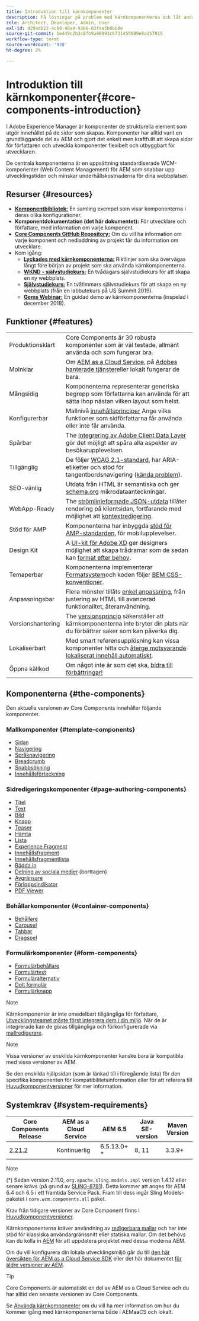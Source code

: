 ```yaml
---
title: Introduktion till kärnkomponenter
description: Få lösningar på problem med kärnkomponenterna och låt andra skapa element i AEM.
role: Architect, Developer, Admin, User
exl-id: d294db22-4cb0-48a4-9366-03fda5b8bb8e
source-git-commit: 1e449c2b3c8fb9a98093c6731455089e8a157015
workflow-type: tm+mt
source-wordcount: '928'
ht-degree: 2%

---
```


# Introduktion till kärnkomponenter{#core-components-introduction}

I Adobe Experience Manager är komponenter de strukturella element som utgör innehållet på de sidor som skapas. Komponenter har alltid varit en grundläggande del av AEM och gjort det enkelt men kraftfullt att skapa sidor för författaren och utveckla komponenter flexibelt och utbyggbart för utvecklaren.

De centrala komponenterna är en uppsättning standardiserade WCM-komponenter (Web Content Management) för AEM som snabbar upp utvecklingstiden och minskar underhållskostnaderna för dina webbplatser.

## Resurser {#resources}

* **[Komponentbibliotek:](https://www.adobe.com/go/aem_cmp_library)** En samling exempel som visar komponenterna i deras olika konfigurationer.
* **Komponentdokumentation (det här dokumentet):** För utvecklare och författare, med information om varje komponent.
* **[Core Components GitHub Repository:](https://github.com/adobe/aem-core-wcm-components)** Om du vill ha information om varje komponent och nedladdning av projekt får du information om utvecklare.
* Kom igång:
   * **[Lyckades med kärnkomponenterna:](/help/developing/success.md)** Riktlinjer som ska övervägas långt före början av projekt som ska använda kärnkomponenterna.
   * **[WKND - självstudiekurs:](https://experienceleague.adobe.com/docs/experience-manager-learn/getting-started-wknd-tutorial-develop/overview.html)** En tvådagars självstudiekurs för att skapa en ny webbplats.
   * **[Självstudiekurs:](https://expleague.azureedge.net/labs/L767/index.html)** En tvåtimmars självstudiekurs för att skapa en ny webbplats (från en labbutekurs på US Summit 2019).
   * **[Gems Webinar:](https://helpx.adobe.com/experience-manager/kt/eseminars/gems/AEM-Core-Components.html)** En guidad demo av kärnkomponenterna (inspelad i december 2018).

## Funktioner {#features}

|  |  |
|---|---|
| Produktionsklart | Core Components är 30 robusta komponenter som är väl testade, allmänt använda och som fungerar bra. |
| Molnklar | Om [AEM as a Cloud Service](https://experienceleague.adobe.com/docs/experience-manager-cloud-service/landing/home.html), på [Adobes hanterade tjänster](https://github.com/adobe/aem-project-archetype/tree/master/src/main/archetype/dispatcher.ams)eller lokalt fungerar de bara. |
| Mångsidig | Komponenterna representerar generiska begrepp som författarna kan använda för att sätta ihop nästan vilken layout som helst. |
| Konfigurerbar | Mallnivå [innehållsprinciper](https://experienceleague.adobe.com/docs/experience-manager-cloud-service/content/implementing/developing/full-stack/components-templates/templates.html#content-policies) Ange vilka funktioner som sidförfattarna får använda eller inte får använda. |
| Spårbar | The [Integrering av Adobe Client Data Layer](/help/developing/data-layer/overview.md) gör det möjligt att spåra alla aspekter av besökarupplevelsen. |
| Tillgänglig | De följer [WCAG 2.1-standard](https://www.w3.org/TR/WCAG21/), har ARIA-etiketter och stöd för tangentbordsnavigering ([kända problem](https://github.com/adobe/aem-core-wcm-components/issues?utf8=✓&amp;q=is%3Aissue+is%3Aopen+accessibility+in%3Atitle)). |
| SEO-vänlig | Utdata från HTML är semantiska och ger [schema.org](https://schema.org) mikrodataanteckningar. |
| WebApp-Ready | The [strömlinjeformade JSON-utdata](https://experienceleague.adobe.com/docs/experience-manager-learn/foundation/development/develop-sling-model-exporter.html) tillåter rendering på klientsidan, fortfarande med möjlighet att [kontextredigering](https://experienceleague.adobe.com/docs/experience-manager-learn/sites/spa-editor/spa-editor-framework-feature-video-use.html). |
| Stöd för AMP | Komponenterna har inbyggda [stöd för AMP-standarden,](/help/developing/amp.md) för mobilupplevelser. |
| Design Kit | A [UI-kit för Adobe XD](https://experienceleague.adobe.com/docs/experience-manager-learn/assets/AEM-CoreComponents-UI-Kit.xd) ger designers möjlighet att skapa trådramar som de sedan kan [format efter behov](https://github.com/adobe/aem-guides-wknd/releases/download/aem-guides-wknd-0.0.2/AEM_UI-kit-WKND.xd). |
| Temaperbar | Komponenterna implementerar [Formatsystem](https://experienceleague.adobe.com/docs/experience-manager-cloud-service/content/sites/authoring/features/style-system.html)och koden följer [BEM CSS-konventioner](http://getbem.com/). |
| Anpassningsbar | Flera mönster tillåts [enkel anpassning](developing/customizing.md), från justering av HTML till avancerad funktionalitet, återanvändning. |
| Versionshantering | The [versionsprincip](https://github.com/adobe/aem-core-wcm-components/wiki/Versioning-policies) säkerställer att kärnkomponenterna inte bryter din plats när du förbättrar saker som kan påverka dig. |
| Lokaliserbart | Med smart referensupplösning kan vissa komponenter hitta och [återge motsvarande lokaliserat innehåll automatiskt](get-started/localization.md). |
| Öppna källkod | Om något inte är som det ska, [bidra till förbättringar!](https://github.com/adobe/aem-core-wcm-components/blob/master/CONTRIBUTING.md) |

## Komponenterna {#the-components}

Den aktuella versionen av Core Components innehåller följande komponenter.

### Mallkomponenter {#template-components}

* [Sidan](components/page.md)
* [Navigering](components/navigation.md)
* [Språknavigering](components/language-navigation.md)
* [Breadcrumb](components/breadcrumb.md)
* [Snabbsökning](components/quick-search.md)
* [Innehållsförteckning](components/tableofcontents.md)

### Sidredigeringskomponenter {#page-authoring-components}

* [Titel](components/title.md)
* [Text](components/text.md)
* [Bild](components/image.md)
* [Knapp](components/button.md)
* [Teaser](components/teaser.md)
* [Hämta](components/download.md)
* [Lista](components/list.md)
* [Experience Fragment](components/experience-fragment.md)
* [Innehållsfragment](components/content-fragment-component.md)
* [Innehållsfragmentlista](components/content-fragment-list.md)
* [Bädda in](components/embed.md)
* [Delning av sociala medier](components/sharing.md) (borttagen)
* [Avgränsare](components/separator.md)
* [Förloppsindikator](components/progress-bar.md)
* [PDF Viewer](components/pdf-viewer.md)

### Behållarkomponenter {#container-components}

* [Behållare](components/container.md)
* [Carousel](components/carousel.md)
* [Tabbar](components/tabs.md)
* [Dragspel](components/accordion.md)

### Formulärkomponenter {#form-components}

* [Formulärbehållare](components/forms/form-container.md)
* [Formulärtext](components/forms/form-text.md)
* [Formuläralternativ](components/forms/form-options.md)
* [Dolt formulär](components/forms/form-hidden.md)
* [Formulärknapp](components/forms/form-button.md)

>[!NOTE]
>
>Kärnkomponenter är inte omedelbart tillgängliga för författare, [Utvecklingsteamet måste först integrera dem i din miljö](get-started/using.md). När de är integrerade kan de göras tillgängliga och förkonfigurerade via [mallredigerare](https://experienceleague.adobe.com/docs/experience-manager-cloud-service/sites/authoring/features/templates.html).

>[!NOTE]
>
>Vissa versioner av enskilda kärnkomponenter kanske bara är kompatibla med vissa versioner av AEM.
>
>Se den enskilda hjälpsidan (som är länkad till i föregående lista) för den specifika komponenten för kompatibilitetsinformation eller för att referera till [Huvudkomponentversioner](versions.md) för mer information.

## Systemkrav {#system-requirements}

| Core Components Release | AEM as a Cloud Service | AEM 6.5 | Java SE-version | Maven Version |
|---------|---------|---------|---------|---------|
| [2.21.2](https://github.com/adobe/aem-core-wcm-components/releases/tag/core.wcm.components.reactor-2.21.2) | Kontinuerlig | 6.5.13.0+ * | 8, 11 | 3.3.9+ |

>[!NOTE]
>
>(*) Sedan version 2.11.0, `org.apache.sling.models.impl` version 1.4.12 eller senare krävs (på grund av [SLING-8781](https://issues.apache.org/jira/browse/SLING-8781)). Detta kommer att anges för AEM 6.4 och 6.5 i ett framtida Service Pack. Fram till dess ingår Sling Models-paketet i `core.wcm.components.all` paket.

Krav från tidigare versioner av Core Component finns i [Huvudkomponentversioner](versions.md).

Kärnkomponenterna kräver användning av [redigerbara mallar](https://experienceleague.adobe.com/docs/experience-manager-learn/sites/page-authoring/template-editor-feature-video-use.html) och har inte stöd för klassiska användargränssnitt eller statiska mallar. Om det behövs kan du kolla in [AEM](https://opensource.adobe.com/aem-modernize-tools/pages/tools.html) för att uppdatera projektet med dessa moderna AEM.

Om du vill konfigurera din lokala utvecklingsmiljö går du till [den här översikten för AEM as a Cloud Service SDK](https://experienceleague.adobe.com/docs/experience-manager-learn/cloud-service/local-development-environment-set-up/overview.html) eller det här dokumentet [för äldre versioner av AEM](https://experienceleague.adobe.com/docs/experience-manager-learn/foundation/development/set-up-a-local-aem-development-environment.html).

>[!TIP]
>
>Core Components är automatiskt en del av AEM as a Cloud Service och du har alltid den senaste versionen av Core Components.
>
>Se [Använda kärnkomponenter](/help/get-started/using.md) om du vill ha mer information om hur du kommer igång med kärnkomponenterna både i AEMaaCS och lokalt.
